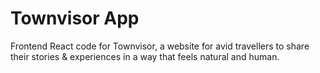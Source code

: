 # Townvisor App

Frontend React code for Townvisor, a website for avid travellers to share their stories & experiences in a way that feels natural and human.